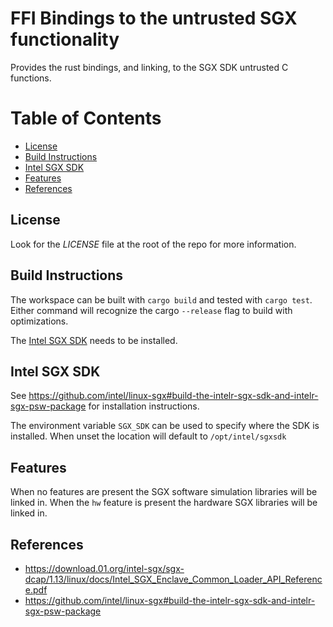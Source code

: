 # FFI Bindings to the untrusted SGX functionality

Provides the rust bindings, and linking, to the SGX SDK untrusted C functions.

# Table of Contents

- [License](#license)
- [Build Instructions](#build-instructions)
- [Intel SGX SDK](#intel-sgx-sdk)
- [Features](#features)
- [References](#references)

## License

Look for the *LICENSE* file at the root of the repo for more information.

## Build Instructions

The workspace can be built with `cargo build` and tested with `cargo test`. Either command will recognize the
cargo `--release` flag to build with optimizations.

The [Intel SGX SDK](#intel-sgx-sdk) needs to be installed.

## Intel SGX SDK

See https://github.com/intel/linux-sgx#build-the-intelr-sgx-sdk-and-intelr-sgx-psw-package for installation
instructions.

The environment variable `SGX_SDK` can be used to specify where the SDK is installed. When unset the location will
default to `/opt/intel/sgxsdk`

## Features

When no features are present the SGX software simulation libraries will be linked in. When the `hw` feature is
present the hardware SGX libraries will be linked in.

## References

* https://download.01.org/intel-sgx/sgx-dcap/1.13/linux/docs/Intel_SGX_Enclave_Common_Loader_API_Reference.pdf
* https://github.com/intel/linux-sgx#build-the-intelr-sgx-sdk-and-intelr-sgx-psw-package
